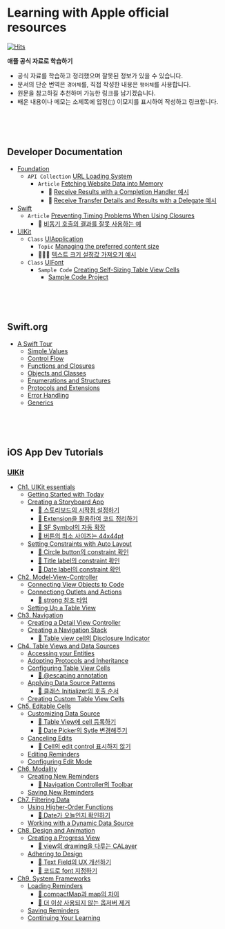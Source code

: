 # Learning with Apple official resources

[![Hits](https://hits.seeyoufarm.com/api/count/incr/badge.svg?url=https%3A%2F%2Fgithub.com%2FKyungminLeeDev%2Flearning-with-apple-official-resources&count_bg=%2379C83D&title_bg=%23555555&icon=&icon_color=%23E7E7E7&title=hits&edge_flat=false)](https://hits.seeyoufarm.com)

**애플 공식 자료로 학습하기**

- 공식 자료를 학습하고 정리했으며 잘못된 정보가 있을 수 있습니다.
- 문서의 단순 번역은 `경어체`를, 직접 작성한 내용은 `평어체`를 사용합니다.
- 원문을 참고하길 추천하며 가능한 링크를 남기겠습니다.
- 배운 내용이나 메모는 소제목에 압정(`📌`) 이모지를 표시하여 작성하고 링크합니다.

<br><br><br>         



## Developer Documentation

- [Foundation](./documentation/foundation/foundation.md)
    - `API Collection` [URL Loading System](./documentation/foundation/url_loading_system/url_loading_system.md)
        - `Article` [Fetching Website Data into Memory](./documentation/foundation/url_loading_system/fetching_website_data_into_memory/fetching_website_data_into_memory.md)
            - 📌 [Receive Results with a Completion Handler 예시](./documentation/foundation/url_loading_system/fetching_website_data_into_memory/fetching_website_data_into_memory.md#-receive-results-with-a-completion-handler-예시)
            - 📌 [Receive Transfer Details and Results with a Delegate 예시](./documentation/foundation/url_loading_system/fetching_website_data_into_memory/fetching_website_data_into_memory.md#-receive-transfer-details-and-results-with-a-delegate-예시)
- [Swift](./documentation/swift/swift.md)
    - `Article` [Preventing Timing Problems When Using Closures](./documentation/swift/preventing-timing-problems-when-using-closures.md) 
        - 📌 [비동기 호출의 결과를 잘못 사용하는 예](./documentation/swift/preventing-timing-problems-when-using-closures.md#-비동기-호출의-결과를-잘못-사용하는-예)
- [UIKit](./documentation/uikit/uikit.md)
    - `Class` [UIApplication](./documentation/uikit/uiapplication/uiapplication.md)
        - `Topic` [Managing the preferred content size](./documentation/uikit/uiapplication/Managing-the-preferred-content-size.md)
        - 🧑🏻‍💻 [텍스트 크기 설정값 가져오기 예시](./documentation/uikit/uiapplication/Getting-the-Font-Sizing-Preference-Example.md)
    - `Class` [UIFont](./documentation/uikit/uifont/uifont.md)
        - `Sample Code` [Creating Self-Sizing Table View Cells](./documentation/uikit/uifont/creating_self-sizing_table_view_cells.md)
            - [Sample Code Project](./documentation/uikit/uifont/CreatingSelfSizingTableViewCells)

<br><br><br>



## Swift.org

- [A Swift Tour](./swift.org/swift-book/GuidedTour/a-swift-tour-0-first-program.md)
    - [Simple Values](./swift.org/swift-book/GuidedTour/a-swift-tour-1-simple-values.md)
    - [Control Flow](./swift.org/swift-book/GuidedTour/a-swift-tour-2-control-flow.md)
    - [Functions and Closures](./swift.org/swift-book/GuidedTour/a-swift-tour-3-functions-and-closures.md)
    - [Objects and Classes](./swift.org/swift-book/GuidedTour/a-swift-tour-4-objects-and-classes.md)
    - [Enumerations and Structures](./swift.org/swift-book/GuidedTour/a-swift-tour-5-enumerations-and-structures.md)
    - [Protocols and Extensions](./swift.org/swift-book/GuidedTour/a-swift-tour-6-protocols-and-extensions.md)
    - [Error Handling](./swift.org/swift-book/GuidedTour/a-swift-tour-7-error-handling.md)
    - [Generics](./swift.org/swift-book/GuidedTour/a-swift-tour-8-generics.md)

<br><br><br>




## iOS App Dev Tutorials

### [UIKit](./Tutorials/iOS-App-Dev-Tutorials/UIKit/0-0-UIKit.md)

- [Ch1. UIKit essentials](./Tutorials/iOS-App-Dev-Tutorials/UIKit/1-0-UIKit-Essentials.md)
    - [Getting Started with Today](./Tutorials/iOS-App-Dev-Tutorials/UIKit/1-1-Getting-Started-with-Today.md)
    - [Creating a Storyboard App](./Tutorials/iOS-App-Dev-Tutorials/UIKit/1-2-Creating-a-Storyboard-App.md)
        - [📌 스토리보드의 시작점 설정하기](./Tutorials/iOS-App-Dev-Tutorials/UIKit/1-2-Creating-a-Storyboard-App.md#-스토리보드의-시작점-설정하기)
        - [📌 Extension을 활용하여 코드 정리하기](./Tutorials/iOS-App-Dev-Tutorials/UIKit/1-2-Creating-a-Storyboard-App.md#-extension을-활용하여-코드-정리하기)
        - [📌 SF Symbol의 자동 확장](./Tutorials/iOS-App-Dev-Tutorials/UIKit/1-2-Creating-a-Storyboard-App.md#-sf-symbol의-자동-확장)
        - [📌 버튼의 최소 사이즈는 44x44pt](./Tutorials/iOS-App-Dev-Tutorials/UIKit/Tutorial-UIKit-1-UIKit-Essentials.md#-버튼의-최소-사이즈는-44x44pt)
    - [Setting Constraints with Auto Layout](./Tutorials/iOS-App-Dev-Tutorials/UIKit/1-3-Setting-Constraints-with-Auto-Layout.md)
        - [📌 Circle button의 constraint 확인](./Tutorials/iOS-App-Dev-Tutorials/UIKit/1-3-Setting-Constraints-with-Auto-Layout.md#-circle-button의-constraint-확인)
        - [📌 Title label의 constraint 확인](./Tutorials/iOS-App-Dev-Tutorials/UIKit/1-3-Setting-Constraints-with-Auto-Layout.md#-title-label의-constraint-확인)
        - [📌 Date label의 constraint 확인](./Tutorials/iOS-App-Dev-Tutorials/UIKit/1-3-Setting-Constraints-with-Auto-Layout.md#-date-label의-constraint-확인)
- [Ch2. Model-View-Controller](./Tutorials/iOS-App-Dev-Tutorials/UIKit/2-0-Model-View-Controller.md)
    - [Connecting View Objects to Code](./Tutorials/iOS-App-Dev-Tutorials/UIKit/2-1-Connecting-View-Objects-to-Code.md)
    - [Connectiong Outlets and Actions](./Tutorials/iOS-App-Dev-Tutorials/UIKit/2-2-Connectiong-Outlets-and-Actions.md)
        - [📌 strong 참조 타입](./Tutorials/iOS-App-Dev-Tutorials/UIKit/2-2-Connectiong-Outlets-and-Actions.md#-strong-참조-타입)
    - [Setting Up a Table View](./Tutorials/iOS-App-Dev-Tutorials/UIKit/2-3-Setting-Up-a-Table-View.md)
- [Ch3. Navigation](./Tutorials/iOS-App-Dev-Tutorials/UIKit/3-0-Navigation.md)
    - [Creating a Detail View Controller](./Tutorials/iOS-App-Dev-Tutorials/UIKit/3-1-Creating-a-Detail-View-Controller.md)
    - [Creating a Navigation Stack](./Tutorials/iOS-App-Dev-Tutorials/UIKit/3-2-Creating-a-Navigation-Stack.md)
        - [📌 Table view cell의 Disclosure Indicator](./Tutorials/iOS-App-Dev-Tutorials/UIKit/3-2-Creating-a-Navigation-Stack.md#-table-view-cell의-disclosure-indicator)
- [Ch4. Table Views and Data Sources](./Tutorials/iOS-App-Dev-Tutorials/UIKit/4-0-Table-Views-and-Data-Sources.md)
    - [Accessing your Entities](./Tutorials/iOS-App-Dev-Tutorials/UIKit/4-1-Accessing-your-Entities.md)
    - [Adopting Protocols and Inheritance](./Tutorials/iOS-App-Dev-Tutorials/UIKit/4-2-Adopting-Protocols-and-Inheritance.md)
    - [Configuring Table View Cells](./Tutorials/iOS-App-Dev-Tutorials/UIKit/4-3-Configuring-Table-View-Cells.md)
        - [📌 @escaping annotation](./Tutorials/iOS-App-Dev-Tutorials/UIKit/4-3-Configuring-Table-View-Cells.md#-escaping-annotation)
    - [Applying Data Source Patterns](./Tutorials/iOS-App-Dev-Tutorials/UIKit/4-4-Applying-Data-Source-Patterns.md)
        - [📌 클래스 Initializer의 호출 순서](./Tutorials/iOS-App-Dev-Tutorials/UIKit/4-4-Applying-Data-Source-Patterns.md#-클래스-initializer의-호출-순서)
    - [Creating Custom Table View Cells](./Tutorials/iOS-App-Dev-Tutorials/UIKit/4-5-Creating-Custom-Table-View-Cells.md)
- [Ch5. Editable Cells](./Tutorials/iOS-App-Dev-Tutorials/UIKit/5-0-Editable-Cells.md)
    - [Customizing Data Source](./Tutorials/iOS-App-Dev-Tutorials/UIKit/5-1-Customizing-Data-Source.md)
        - [📌 Table View에 cell 등록하기](./Tutorials/iOS-App-Dev-Tutorials/UIKit/5-1-Customizing-Data-Source.md#-table-view에-cell-등록하기)
        - [📌 Date Picker의 Sytle 변경해주기](./Tutorials/iOS-App-Dev-Tutorials/UIKit/5-1-Customizing-Data-Source.md#-date-picker의-sytle-변경해주기)
    - [Canceling Edits](./Tutorials/iOS-App-Dev-Tutorials/UIKit/5-2-Canceling-Edits.md)
        - [📌 Cell의 edit control 표시하지 않기](./Tutorials/iOS-App-Dev-Tutorials/UIKit/5-2-Canceling-Edits.md#-cell의-edit-control-표시하지-않기)
    - [Editing Reminders](./Tutorials/iOS-App-Dev-Tutorials/UIKit/5-3-Editing-Reminders.md)
    - [Configuring Edit Mode](./Tutorials/iOS-App-Dev-Tutorials/UIKit/5-4-Configuring-Edit-Mode.md)
- [Ch6. Modality](./Tutorials/iOS-App-Dev-Tutorials/UIKit/6-0-Modality.md)
    - [Creating New Reminders](./Tutorials/iOS-App-Dev-Tutorials/UIKit/6-1-Creating-New-Reminders.md)
        - [📌 Navigation Controller의 Toolbar](./Tutorials/iOS-App-Dev-Tutorials/UIKit/6-1-Creating-New-Reminders.md#-navigation-controller의-toolbar)
    - [Saving New Reminders](./Tutorials/iOS-App-Dev-Tutorials/UIKit/6-2-Saving-New-Reminders.md)
- [Ch7. Filtering Data](./Tutorials/iOS-App-Dev-Tutorials/UIKit/7-0-Filtering-Data.md)
    - [Using Higher-Order Functions](./Tutorials/iOS-App-Dev-Tutorials/UIKit/7-1-Using-Higher-Order-Functions.md)
        - [📌 Date가 오늘인지 확인하기](./Tutorials/iOS-App-Dev-Tutorials/UIKit/7-1-Using-Higher-Order-Functions.md#-date가-오늘인지-확인하기)
    - [Working with a Dynamic Data Source](./Tutorials/iOS-App-Dev-Tutorials/UIKit/7-2-Working-with-a-Dynamic-Data-Source.md)
- [Ch8. Design and Animation](./Tutorials/iOS-App-Dev-Tutorials/UIKit/8-0-Design-and-Animation.md)
    - [Creating a Progress View](./Tutorials/iOS-App-Dev-Tutorials/UIKit/8-1-Creating-a-Progress-View.md)
        - [📌 view의 drawing을 다루는 CALayer](./Tutorials/iOS-App-Dev-Tutorials/UIKit/8-1-Creating-a-Progress-View.md#-view의-drawing을-다루는-calayer)
    - [Adhering to Design](./Tutorials/iOS-App-Dev-Tutorials/UIKit/8-2-Adhering-to-Design.md)
        - [📌 Text Field의 UX 개선하기](./Tutorials/iOS-App-Dev-Tutorials/UIKit/8-2-Adhering-to-Design.md#-text-field의-ux-개선하기)
        - [📌 코드로 font 지정하기](./Tutorials/iOS-App-Dev-Tutorials/UIKit/8-2-Adhering-to-Design.md#-코드로-font-지정하기)
- [Ch9. System Frameworks](./Tutorials/iOS-App-Dev-Tutorials/UIKit/9-0-System-Frameworks.md)
    - [Loading Reminders](./Tutorials/iOS-App-Dev-Tutorials/UIKit/9-1-Loading-Reminders.md)
        - [📌 compactMap과 map의 차이](./Tutorials/iOS-App-Dev-Tutorials/UIKit/9-1-Loading-Reminders.md#-compactmap과-map의-차이)
        - [📌 더 이상 사용되지 않는 옵저버 제거](./Tutorials/iOS-App-Dev-Tutorials/UIKit/9-1-Loading-Reminders.md#-더-이상-사용되지-않는-옵저버-제거)
    - [Saving Reminders](./Tutorials/iOS-App-Dev-Tutorials/UIKit/9-2-Saving-Reminders.md)
    - [Continuing Your Learning](./Tutorials/iOS-App-Dev-Tutorials/UIKit/9-3-Continuing-Your-Learning.md)